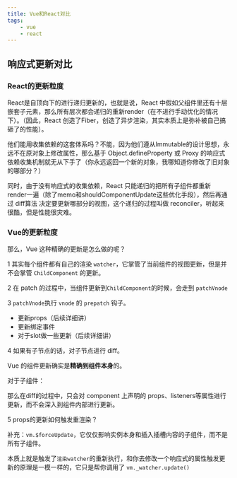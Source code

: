 ```yaml
---
title: Vue和React对比
tags:
    - vue
    - react
---
```


## 响应式更新对比

### React的更新粒度

React是自顶向下的进行递归更新的，也就是说，React 中假如父组件里还有十层嵌套子元素，那么所有层次都会递归的重新render（在不进行手动优化的情况下）。（因此，React 创造了Fiber，创造了异步渲染，其实本质上是弥补被自己搞砸了的性能）。

他们能用收集依赖的这套体系吗？不能，因为他们遵从Immutable的设计思想，永远不在原对象上修改属性，那么基于 Object.defineProperty 或 Proxy 的响应式依赖收集机制就无从下手了（你永远返回一个新的对象，我哪知道你修改了旧对象的哪部分？）

同时，由于没有响应式的收集依赖，React 只能递归的把所有子组件都重新 render一遍（除了memo和shouldComponentUpdate这些优化手段），然后再通过 diff算法 决定要更新哪部分的视图，这个递归的过程叫做 reconciler，听起来很酷，但是性能很灾难。

### Vue的更新粒度

那么，Vue 这种精确的更新是怎么做的呢？

1 其实每个组件都有自己的渲染 `watcher`，它掌管了当前组件的视图更新，但是并不会掌管 `ChildComponent` 的更新。

2 在 patch 的过程中，当组件更新到`ChildComponent`的时候，会走到 `patchVnode`

3 `patchVnode`执行 `vnode` 的 `prepatch` 钩子。

- 更新props（后续详细讲）
- 更新绑定事件
- 对于slot做一些更新（后续详细讲）

4 如果有子节点的话，对子节点进行 diff。

Vue 的组件更新确实是**精确到组件本身**的。

对于子组件：

那么在diff的过程中，只会对 component 上声明的 props、listeners等属性进行更新，而不会深入到组件内部进行更新。

5 props的更新如何触发重渲染？

补充：`vm.$forceUpdate`，它仅仅影响实例本身和插入插槽内容的子组件，而不是所有子组件。

本质上就是触发了`渲染watcher`的重新执行，和你去修改一个响应式的属性触发更新的原理是一模一样的，它只是帮你调用了 `vm._watcher.update()`